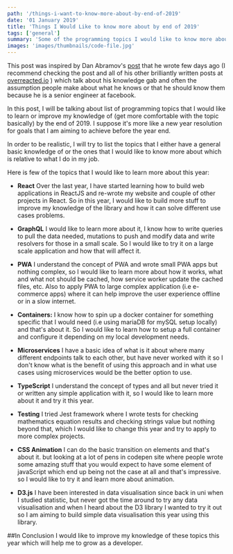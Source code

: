 ```yaml
---
path: '/things-i-want-to-know-more-about-by-end-of-2019'
date: '01 January 2019'
title: 'Things I Would Like to know more about by end of 2019'
tags: ['general']
summary: 'Some of the programming topics I would like to know more about by the end of the year'
images: 'images/thumbnails/code-file.jpg'
---
```


This post was inspired by Dan Abramov's [post](https://overreacted.io/things-i-dont-know-as-of-2018/) that he wrote few days ago (I recommend checking the post and all of his other brilliantly written posts at [overreacted.io](https://overreacted.io) ) which talk about his knowledge gab and often the assumption people make about what he knows or that he should know them because he is a senior engineer at facebook.

In this post, I will be talking about list of programming topics that I would like to learn or improve my knowledge of (get more comfortable with the topic basically) by the end of 2019. I suppose it's more like a new year resolution for goals that I am aiming to achieve before the year end.

In order to be realistic, I will try to list the topics that I either have a general basic knowledge of or the ones that I would like to know more about which is relative to what I do in my job.

Here is few of the topics that I would like to learn more about this year:

- **React** Over the last year, I have started learning how to build web applications in ReactJS and re-wrote my website and couple of other projects in React. So in this year, I would like to build more stuff to improve my knowledge of the library and how it can solve different use cases problems.

- **GraphQL** I would like to learn more about it, I know how to write queries to pull the data needed, mutations to push and modify data and write resolvers for those in a small scale. So I would like to try it on a large scale application and how that will affect it.

* **PWA** I understand the concept of PWA and wrote small PWA apps but nothing complex, so I would like to learn more about how it works, what and what not should be cached, how service worker update the cached files, etc. Also to apply PWA to large complex application (i.e e-commerce apps) where it can help improve the user experience offline or in a slow internet.

* **Containers:**
  I know how to spin up a docker container for something specific that I would need (i.e using mariaDB for mySQL setup locally) and that's about it. So I would like to learn how to setup a full container and configure it depending on my local development needs.

* **Microservices**
  I have a basic idea of what is it about where many different endpoints talk to each other, but have never worked with it so I don't know what is the benefit of using this approach and in what use cases using microservices would be the better option to use.

* **TypeScript** I understand the concept of types and all but never tried it or written any simple application with it, so I would like to learn more about it and try it this year.

* **Testing** I tried Jest framework where I wrote tests for checking mathematics equation results and checking strings value but nothing beyond that, which I would like to change this year and try to apply to more complex projects.

* **CSS Animation** I can do the basic transition on elements and that's about it. but looking at a lot of pens in codepen site where people wrote some amazing stuff that you would expect to have some element of javaScript which end up being not the case at all and that's impressive. so I would like to try it and learn more about animation.

* **D3.js** I have been interested in data visualisation since back in uni when I studied statistic, but never got the time around to try any data visualisation and when I heard about the D3 library I wanted to try it out so I am aiming to build simple data visualisation this year using this library.

##In Conclusion
I would like to improve my knowledge of these topics this year which will help me to grow as a developer.
